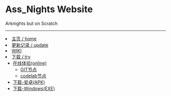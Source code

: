 # Ass_Nights Website
Arknights but on Scratch

---

  <li><a class="nav-link scrollto active" href="#hero">主页 / home</a></li>
          <li><a class="nav-link scrollto" href="update.html">更新记录 / update</a></li>
          <li><a class="nav-link scrollto" href="#services">WIKI</a></li>
          <li class="dropdown"><a href="#"><span>下载 / try</span> <i class="bi bi-chevron-down"></i></a>
            <ul>
              <li class="dropdown"><a href="#"><span>在线体验(online)</span> <i class="bi bi-chevron-right"></i></a>
                <ul>
                  <li><a href="#">GIT节点</a></li>
                  <li><a href="#">codelab节点</a></li>
                </ul>
              </li>
              <li><a href="#">下载-安卓(APK)</a></li>
              <li><a href="#">下载-Windows(EXE)</a></li>
            </ul>